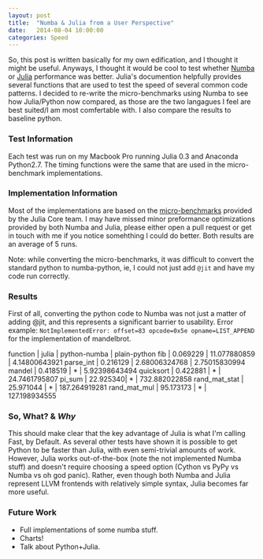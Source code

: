```yaml
---
layout: post
title:  "Numba & Julia from a User Perspective"
date:   2014-08-04 10:00:00
categories: Speed
---
```


So, this post is written basically for my own edification, and I thought it might be useful. Anyways, I thought it would be cool to test whether [Numba](http://numba.pydata.org/numba-doc/dev/examples.html) or [Julia](http://julialang.org/) performance was better. Julia's documention helpfully provides several functions that are used to test the speed of several common code patterns. I decided to re-write the micro-benchmarks using Numba to see how Julia/Python now compared, as those are the two langagues I feel are best suited/I am most comfertable with. I also compare the results to baseline python. 

### Test Information 

Each test was run on my Macbook Pro running Julia 0.3 and Anaconda Python2.7. The timing functions were the same that are used in the micro-benchmark implementations. 

### Implementation Information

Most of the implementations are based on the [micro-benchmarks](https://github.com/JuliaLang/julia/blob/master/test/perf/micro/perf.jl) provided by the Julia Core team. I may have missed minor preformance optimizations provided by both Numba and Julia, please either open a pull request or get in touch with me if you notice somehthing I could do better. Both results are an average of 5 runs. 

Note: while converting the micro-benchmarks, it was difficult to convert the standard python to numba-python, ie, I could not just add `@jit` and have my code run correctly. 

### Results
First of all, converting the python code to Numba was not just a matter of adding @jit, and this represents a significant barrier to usability. 
Error example: `NotImplementedError: offset=83 opcode=0x5e opname=LIST_APPEND` 
for the implementation of mandelbrot. 

function  | julia    | python-numba  | plain-python 
fib       | 0.069229 | 11.077880859  | 4.14800643921
parse_int | 0.216129 | 2.68006324768 | 2.75015830994
mandel    | 0.418519 |      *         | 5.92398643494
quicksort | 0.422881 |      *         | 24.7461795807
pi_sum    | 22.925340|      *        | 732.882022858
rand_mat_stat | 25.971044 |   *       | 187.264919281
rand_mat_mul | 95.173173  |    *      | 127.198934555




### So, What? & *Why*
This should make clear that the key advantage of Julia is what I'm calling Fast, by Default. As several other tests have shown it is possible to get Python to be faster than Julia, with even semi-trivial amounts of work. However, Julia works out-of-the-box (note the not implemented Numba stuff) and doesn't require choosing a speed option (Cython vs PyPy vs Numba vs oh god panic). Rather, even though both Numba and Julia represent LLVM frontends with relatively simple syntax, Julia becomes far more useful. 

### Future Work
* Full implementations of some numba stuff. 
* Charts!
* Talk about Python+Julia. 